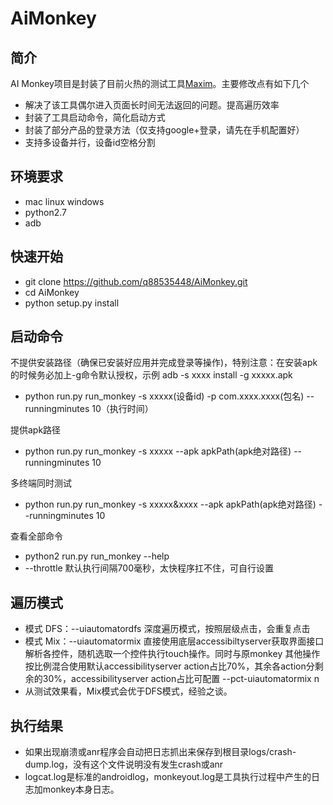 # AiMonkey
## 简介
AI Monkey项目是封装了目前火热的测试工具[Maxim](https://github.com/zhangzhao4444/Maxim)。主要修改点有如下几个
* 解决了该工具偶尔进入页面长时间无法返回的问题。提高遍历效率
* 封装了工具启动命令，简化启动方式
* 封装了部分产品的登录方法（仅支持google+登录，请先在手机配置好）
* 支持多设备并行，设备id空格分割

## 环境要求
* mac linux windows
* python2.7
* adb

## 快速开始
* git clone https://github.com/q88535448/AiMonkey.git
* cd AiMonkey
* python setup.py install

## 启动命令
不提供安装路径（确保已安装好应用并完成登录等操作)，特别注意：在安装apk的时候务必加上-g命令默认授权，示例 adb -s xxxx install -g xxxxx.apk
* python run.py run_monkey -s xxxxx(设备id) -p com.xxxx.xxxx(包名) --runningminutes 10（执行时间）

提供apk路径
* python run.py run_monkey -s xxxxx --apk apkPath(apk绝对路径) --runningminutes 10

多终端同时测试
* python run.py run_monkey -s xxxxx&xxxx --apk apkPath(apk绝对路径) --runningminutes 10

查看全部命令
* python2 run.py run_monkey --help
* --throttle 默认执行间隔700毫秒，太快程序扛不住，可自行设置

## 遍历模式
* 模式 DFS：--uiautomatordfs 深度遍历模式，按照层级点击，会重复点击
* 模式 Mix：--uiautomatormix 直接使用底层accessibiltyserver获取界面接口 解析各控件，随机选取一个控件执行touch操作。同时与原monkey 其他操作按比例混合使用默认accessibilityserver action占比70%，其余各action分剩余的30%，accessibilityserver action占比可配置 --pct-uiautomatormix n
* 从测试效果看，Mix模式会优于DFS模式，经验之谈。

## 执行结果
* 如果出现崩溃或anr程序会自动把日志抓出来保存到根目录logs/crash-dump.log，没有这个文件说明没有发生crash或anr
* logcat.log是标准的androidlog，monkeyout.log是工具执行过程中产生的日志加monkey本身日志。



